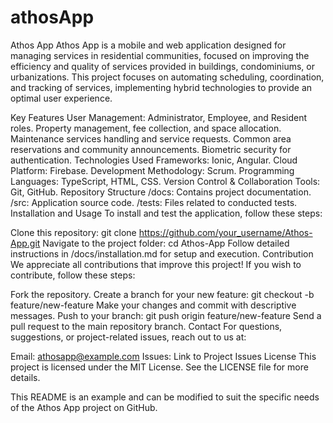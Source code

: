 # athosApp
Athos App
Athos App is a mobile and web application designed for managing services in residential communities, focused on improving the efficiency and quality of services provided in buildings, condominiums, or urbanizations. This project focuses on automating scheduling, coordination, and tracking of services, implementing hybrid technologies to provide an optimal user experience.

Key Features
User Management: Administrator, Employee, and Resident roles.
Property management, fee collection, and space allocation.
Maintenance services handling and service requests.
Common area reservations and community announcements.
Biometric security for authentication.
Technologies Used
Frameworks: Ionic, Angular.
Cloud Platform: Firebase.
Development Methodology: Scrum.
Programming Languages: TypeScript, HTML, CSS.
Version Control & Collaboration Tools: Git, GitHub.
Repository Structure
/docs: Contains project documentation.
/src: Application source code.
/tests: Files related to conducted tests.
Installation and Usage
To install and test the application, follow these steps:

Clone this repository: git clone https://github.com/your_username/Athos-App.git
Navigate to the project folder: cd Athos-App
Follow detailed instructions in /docs/installation.md for setup and execution.
Contribution
We appreciate all contributions that improve this project! If you wish to contribute, follow these steps:

Fork the repository.
Create a branch for your new feature: git checkout -b feature/new-feature
Make your changes and commit with descriptive messages.
Push to your branch: git push origin feature/new-feature
Send a pull request to the main repository branch.
Contact
For questions, suggestions, or project-related issues, reach out to us at:

Email: athosapp@example.com
Issues: Link to Project Issues
License
This project is licensed under the MIT License. See the LICENSE file for more details.

This README is an example and can be modified to suit the specific needs of the Athos App project on GitHub.
